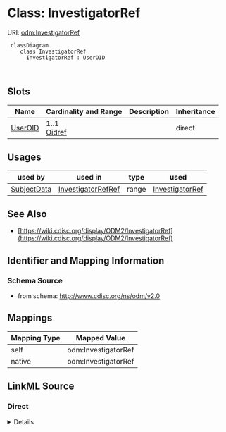 # Class: InvestigatorRef



URI: [odm:InvestigatorRef](http://www.cdisc.org/ns/odm/v2.0/InvestigatorRef)



```mermaid
 classDiagram
    class InvestigatorRef
      InvestigatorRef : UserOID
        
      
```




<!-- no inheritance hierarchy -->


## Slots

| Name | Cardinality and Range | Description | Inheritance |
| ---  | --- | --- | --- |
| [UserOID](UserOID.md) | 1..1 <br/> [Oidref](Oidref.md) |  | direct |





## Usages

| used by | used in | type | used |
| ---  | --- | --- | --- |
| [SubjectData](SubjectData.md) | [InvestigatorRefRef](InvestigatorRefRef.md) | range | [InvestigatorRef](InvestigatorRef.md) |






## See Also

* [https://wiki.cdisc.org/display/ODM2/InvestigatorRef](https://wiki.cdisc.org/display/ODM2/InvestigatorRef)

## Identifier and Mapping Information







### Schema Source


* from schema: http://www.cdisc.org/ns/odm/v2.0





## Mappings

| Mapping Type | Mapped Value |
| ---  | ---  |
| self | odm:InvestigatorRef |
| native | odm:InvestigatorRef |





## LinkML Source

<!-- TODO: investigate https://stackoverflow.com/questions/37606292/how-to-create-tabbed-code-blocks-in-mkdocs-or-sphinx -->

### Direct

<details>
```yaml
name: InvestigatorRef
from_schema: http://www.cdisc.org/ns/odm/v2.0
see_also:
- https://wiki.cdisc.org/display/ODM2/InvestigatorRef
slots:
- UserOID
slot_usage:
  UserOID:
    name: UserOID
    domain_of:
    - InvestigatorRef
    - UserRef
    range: oidref
    required: true
class_uri: odm:InvestigatorRef

```
</details>

### Induced

<details>
```yaml
name: InvestigatorRef
from_schema: http://www.cdisc.org/ns/odm/v2.0
see_also:
- https://wiki.cdisc.org/display/ODM2/InvestigatorRef
slot_usage:
  UserOID:
    name: UserOID
    domain_of:
    - InvestigatorRef
    - UserRef
    range: oidref
    required: true
attributes:
  UserOID:
    name: UserOID
    from_schema: http://www.cdisc.org/ns/odm/v2.0
    rank: 1000
    alias: UserOID
    owner: InvestigatorRef
    domain_of:
    - InvestigatorRef
    - UserRef
    range: oidref
    required: true
class_uri: odm:InvestigatorRef

```
</details>